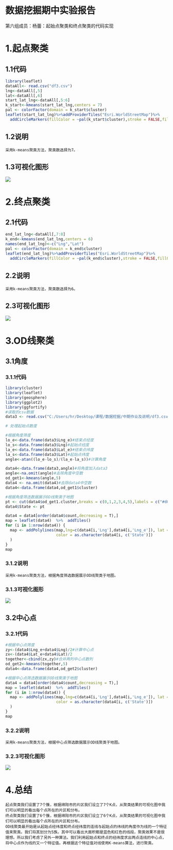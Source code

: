 数据挖掘期中实验报告
==========

第六组成员：杨蕾：起始点聚类和终点聚类的代码实现


# 1.起点聚类
## 1.1代码
``` R
library(leaflet)
dataAll<- read.csv("df3.csv")
lng<-dataAll[,5]
lat<-dataAll[,6]
start_lat_lng<-dataAll[,5:6]
k_start<-kmeans(start_lat_lng,centers = 7)
pal <- colorFactor(domain = k_start$cluster)
leaflet(start_lat_lng)%>%addProviderTiles("Esri.WorldStreetMap")%>%
  addCircleMarkers(fillColor = ~pal(k_start$cluster),stroke = FALSE,fillOpacity = 0.8,popup=~as.character(k_start$cluster))
``` 
## 1.2说明
    采用k-means聚类方法，聚类数选择为7。
## 1.3可视化图形
![](https://github.com/DavidJunL/SJWJQZZY/blob/master/第六组/images/起点聚类.png)
# 2.终点聚类
## 2.1代码
``` R
end_lat_lng<-dataAll[,7:8]
k_end<-kmeans(end_lat_lng,centers = 6)
names(end_lat_lng)<-c("Lng","Lat")
pal <- colorFactor(domain = k_end$cluster)
leaflet(end_lat_lng)%>%addProviderTiles("Esri.WorldStreetMap")%>%
  addCircleMarkers(fillColor = ~pal(k_end$cluster),stroke = FALSE,fillOpacity = 0.8,popup=~as.character(k_end$cluster))
``` 
## 2.2说明
    采用k-means聚类方法，聚类数选择为6。
## 2.3可视化图形
![](https://github.com/DavidJunL/SJWJQZZY/blob/master/第六组/images/终点聚类.png)
# 3.OD线聚类
## 3.1角度
### 3.1.1代码
``` R
library(cluster)
library(leaflet)
library(geosphere)
library(ggplot2)
library(ggfortify)
#读取的csv数据
data3 <- read.csv("C:/Users/hr/Desktop/课程/数据挖掘/中期作业及说明/df3.csv",header = T)

# 处理起始点数度

#根据角度筛度
lo_e<-data.frame(data3$Lng_e)#结束点经度
lo_s<-data.frame(data3$Lng)#起始点经度
la_e<-data.frame(data3$Lat_e)#结束点纬度
la_s<-data.frame(data3$Lat)#起始点纬度
angle<-atan((lo_e-lo_s)/(la_e-la_s))#计算角度

data4<-data.frame(data3,angle)#将角度加入data3
angle<-na.omit(angle)#去除角度中空数
od_get1<-kmeans(angle,5)
data4 <- na.omit(data4)#去除data4中空数
data4<-data.frame(data4,od_get1$cluster)

#根据角度筛选数据展示OD线聚类于地图
pt <- cut(data4$od_get1.cluster,breaks = c(0,1,2,3,4,5),labels = c("#d01123", "#194ec5", "#19c54e","#32dcdc","#d2dc32"))
data4$State <- pt

data4 = data4[order(data4$count,decreasing = T),]
map = leaflet(data4)  %>%  addTiles()
for (i in 1:nrow(data4)) {
  map <- addPolylines(map,lng=c(data4[i,'Lng'],data4[i,'Lng_e']), lat = c(data4[i,'Lat'],data4[i,'Lat_e']),
                      color = as.character(data4[i, c('State')])
  )
}
map
``` 
### 3.1.2说明
    采用k-means聚类方法，根据角度筛选数据展示OD线聚类于地图。
### 3.1.3可视化图形
![](https://github.com/DavidJunL/SJWJQZZY/blob/master/第六组/images/OD线聚类角度.png)
## 3.2中心点
### 3.2.1代码
``` R
#根据中心点筛度
zy<-(data4$Lng_e+data4$Lng)/2#计算中心点
zx<-(data4$Lat_e+data4$Lat)/2
together<-cbind(zx,zy)#合并两列中心点数列
od_get2<-kmeans(together,5)
data4<-data.frame(data4,od_get2$cluster)

#根据中心点筛选数据展示OD线聚类于地图
data4 = data4[order(data4$count,decreasing = T),]
map = leaflet(data4)  %>%  addTiles()
for (i in 1:nrow(data4)) {
  map <- addPolylines(map,lng=c(data4[i,'Lng'],data4[i,'Lng_e']), lat = c(data4[i,'Lat'],data4[i,'Lat_e']),
                      color = as.character(data4[i, c('State')])
  )
}
map
``` 
### 3.2.2说明
    采用k-means聚类方法，根据中心点筛选数据展示OD线聚类于地图。
### 3.2.3可视化图形
![](https://github.com/DavidJunL/SJWJQZZY/blob/master/第六组/images/OD线聚类中心点.png)
# 4.总结
    起点聚类我们设置了7个簇，根据绵阳市的片区我们设立了7个K点，从聚类结果的可视化图中我们可以明显的看出每个点所在的片区和分布。
    终点聚类我们设置了6个簇，根据绵阳市的片区我们设立了6个K点，从聚类结果的可视化图中我们可以明显的看出每个点所在的片区和分布。
    OD线聚类最开始是从起始点经纬度和终点经纬度的连线与起始点的纬线的角度作为线的一个特征值来聚类。我们将其划分为5族。其中可以看出大面积都是蓝色和红色的线段，聚类效果不是很理想。所以我们考虑了另外一种算法。我们利用起始点和终点的经纬度求出两点连线的中心点，将中心点作为线的又一个特征值。再根据这个特征值对线使用K-means算法，进行聚类。
